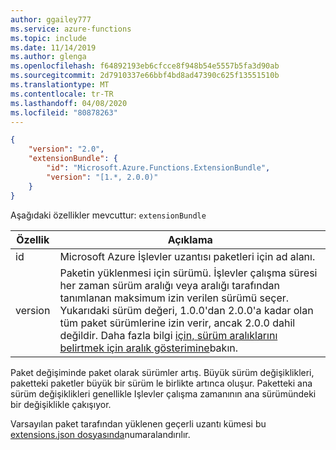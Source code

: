 ```yaml
---
author: ggailey777
ms.service: azure-functions
ms.topic: include
ms.date: 11/14/2019
ms.author: glenga
ms.openlocfilehash: f64892193eb6cfcce8f948b54e5557b5fa3d90ab
ms.sourcegitcommit: 2d7910337e66bbf4bd8ad47390c625f13551510b
ms.translationtype: MT
ms.contentlocale: tr-TR
ms.lasthandoff: 04/08/2020
ms.locfileid: "80878263"
---
```

```json
{
    "version": "2.0",
    "extensionBundle": {
        "id": "Microsoft.Azure.Functions.ExtensionBundle",
        "version": "[1.*, 2.0.0)"
    }
}
```

Aşağıdaki özellikler mevcuttur: `extensionBundle`

| Özellik | Açıklama |
| -------- | ----------- |
| id | Microsoft Azure İşlevler uzantısı paketleri için ad alanı. |
| version | Paketin yüklenmesi için sürümü. İşlevler çalışma süresi her zaman sürüm aralığı veya aralığı tarafından tanımlanan maksimum izin verilen sürümü seçer. Yukarıdaki sürüm değeri, 1.0.0'dan 2.0.0'a kadar olan tüm paket sürümlerine izin verir, ancak 2.0.0 dahil değildir. Daha fazla bilgi [için, sürüm aralıklarını belirtmek için aralık gösterimine](/nuget/reference/package-versioning#version-ranges)bakın. |

Paket değişiminde paket olarak sürümler artış. Büyük sürüm değişiklikleri, paketteki paketler büyük bir sürüm le birlikte artınca oluşur. Paketteki ana sürüm değişiklikleri genellikle Işlevler çalışma zamanının ana sürümündeki bir değişiklikle çakışıyor.  

Varsayılan paket tarafından yüklenen geçerli uzantı kümesi bu [extensions.json dosyasında](https://github.com/Azure/azure-functions-extension-bundles/blob/dev/src/Microsoft.Azure.Functions.ExtensionBundle/extensions.json)numaralandırılır.
